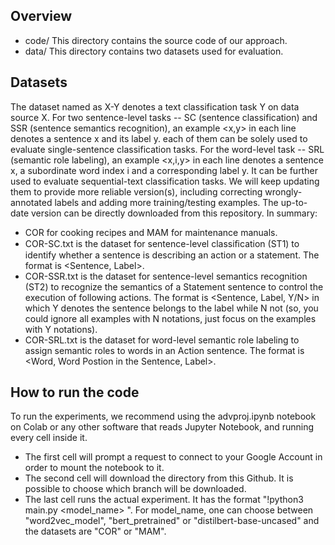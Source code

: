 
## Overview
- code/ 
  This directory contains the source code of our approach.
- data/ 
  This directory contains two datasets used for evaluation.


## Datasets
The dataset named as X-Y denotes a text classification task Y on data source X. For two sentence-level tasks -- SC (sentence classification) and SSR (sentence semantics recognition), an example <x,y> in each line denotes a sentence x and its label y. each of them can be solely used to evaluate single-sentence classification tasks. For the word-level task -- SRL (semantic role labeling), an example <x,i,y> in each line denotes a sentence x, a subordinate word index i and a corresponding label y. It can be further used to evaluate sequential-text classification tasks. We will keep updating them to provide more reliable version(s), including correcting wrongly-annotated labels and adding more training/testing examples. The up-to-date version can be directly downloaded from this repository. In summary:
* COR for cooking recipes and MAM for maintenance manuals.
* COR-SC.txt  is the dataset for sentence-level classiﬁcation (ST1) to identify whether a sentence is describing an action or a statement. The format is <Sentence, Label>.
* COR-SSR.txt is the dataset for sentence-level semantics recognition (ST2) to recognize the semantics of a Statement sentence to control the execution of following actions. The format is <Sentence, Label, Y/N> in which Y denotes the sentence belongs to the label while N not (so, you could ignore all examples with N notations, just focus on the examples with Y notations).
* COR-SRL.txt is the dataset for word-level semantic role labeling to assign semantic roles to words in an Action sentence. The format is <Word, Word Postion in the Sentence, Label>.

## How to run the code
To run the experiments, we recommend using the advproj.ipynb notebook on Colab or any other software that reads Jupyter Notebook, and running every cell inside it. 
* The first cell will prompt a request to connect to your Google Account in order to mount the notebook to it.
* The second cell will download the directory from this Github. It is possible to choose which branch will be downloaded.
* The last cell runs the actual experiment. It has the format "!python3 main.py <model_name> <dataset>". For model_name, one can choose between "word2vec_model", "bert_pretrained" or "distilbert-base-uncased" and the datasets are "COR" or "MAM".
